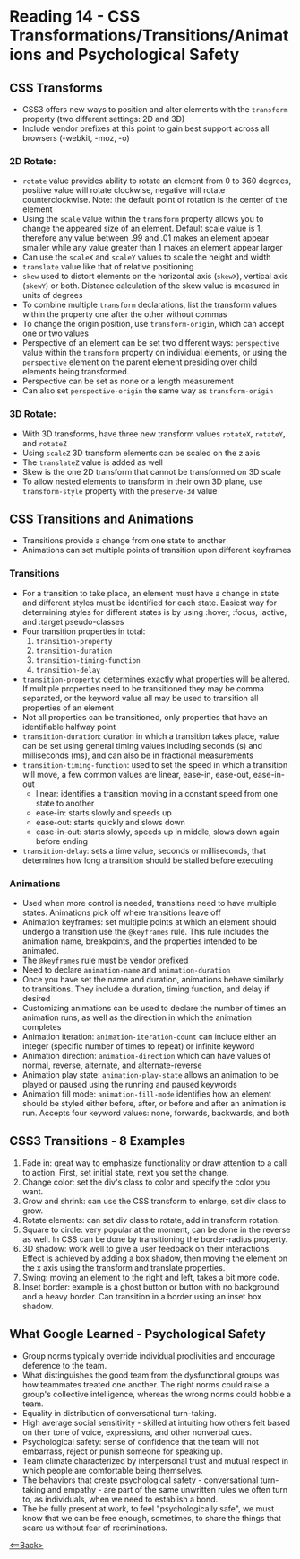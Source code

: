# Reading 14 - CSS Transformations/Transitions/Animations and Psychological Safety

## CSS Transforms
- CSS3 offers new ways to position and alter elements with the ```transform``` property (two different settings: 2D and 3D)
- Include vendor prefixes at this point to gain best support across all browsers (-webkit, -moz, -o)

### 2D Rotate:
- ```rotate``` value provides ability to rotate an element from 0 to 360 degrees, positive value will rotate clockwise, negative will rotate counterclockwise. Note: the default point of rotation is the center of the element
- Using the ```scale``` value within the ```transform``` property allows you to change the appeared size of an element. Default scale value is 1, therefore any value between .99 and .01 makes an element appear smaller while any value greater than 1 makes an element appear larger
- Can use the ```scaleX``` and ```scaleY``` values to scale the height and width
- ```translate``` value like that of relative positioning
- ```skew``` used to distort elements on the horizontal axis (```skewX```), vertical axis (```skewY```) or both. Distance calculation of the skew value is measured in units of degrees
- To combine multiple ```transform``` declarations, list the transform values within the property one after the other without commas
- To change the origin position, use ```transform-origin```, which can accept one or two values
- Perspective of an element can be set two different ways: ```perspective``` value within the ```transform``` property on individual elements, or using the ```perspective``` element on the parent element presiding over child elements being transformed. 
- Perspective can be set as none or a length measurement 
- Can also set ```perspective-origin``` the same way as ```transform-origin```

### 3D Rotate:
- With 3D transforms, have three new transform values ```rotateX```, ```rotateY```, and ```rotateZ```
- Using ```scaleZ``` 3D transform elements can be scaled on the z axis
- The ```translateZ``` value is added as well
- Skew is the one 2D transform that cannot be transformed on 3D scale
- To allow nested elements to transform in their own 3D plane, use ```transform-style``` property with the ```preserve-3d``` value

## CSS Transitions and Animations
- Transitions provide a change from one state to another
- Animations can set multiple points of transition upon different keyframes

### Transitions
- For a transition to take place, an element must have a change in state and different styles must be identified for each state. Easiest way for determining styles for different states is by using :hover, :focus, :active, and :target pseudo-classes
- Four transition properties in total:
  1. ```transition-property```
  1. ```transition-duration```
  1. ```transition-timing-function```
  1. ```transition-delay```
- ```transition-property```: determines exactly what properties will be altered. If multiple properties need to be transitioned they may be comma separated, or the keyword value all may be used to transition all properties of an element
- Not all properties can be transitioned, only properties that have an identifiable halfway point
- ```transition-duration```: duration in which a transition takes place, value can be set using general timing values including seconds (s) and milliseconds (ms), and can also be in fractional measurements
- ```transition-timing-function```: used to set the speed in which a transition will move, a few common values are linear, ease-in, ease-out, ease-in-out
  - linear: identifies a transition moving in a constant speed from one state to another
  - ease-in: starts slowly and speeds up
  - ease-out: starts quickly and slows down
  - ease-in-out: starts slowly, speeds up in middle, slows down again before ending
- ```transition-delay```: sets a time value, seconds or milliseconds, that determines how long a transition should be stalled before executing

### Animations
- Used when more control is needed, transitions need to have multiple states. Animations pick off where transitions leave off
- Animation keyframes: set multiple points at which an element should undergo a transition use the ```@keyframes``` rule. This rule includes the animation name, breakpoints, and the properties intended to be animated.
- The ```@keyframes``` rule must be vendor prefixed
- Need to declare ```animation-name``` and ```animation-duration```
- Once you have set the name and duration, animations behave similarly to transitions. They include a duration, timing function, and delay if desired
- Customizing animations can be used to declare the number of times an animation runs, as well as the direction in which the animation completes
- Animation iteration: ```animation-iteration-count``` can include either an integer (specific number of times to repeat) or infinite keyword
- Animation direction: ```animation-direction``` which can have values of normal, reverse, alternate, and alternate-reverse
- Animation play state: ```animation-play-state``` allows an animation to be played or paused using the running and paused keywords
- Animation fill mode: ```animation-fill-mode``` identifies how an element should be styled either before, after, or before and after an animation is run. Accepts four keyword values: none, forwards, backwards, and both

## CSS3 Transitions - 8 Examples
1. Fade in: great way to emphasize functionality or draw attention to a call to action. First, set initial state, next you set the change.
1. Change color: set the div's class to color and specify the color you want.
1. Grow and shrink: can use the CSS transform to enlarge, set div class to grow.
1. Rotate elements: can set div class to rotate, add in transform rotation.
1. Square to circle: very popular at the moment, can be done in the reverse as well. In CSS can be done by transitioning the border-radius property.
1. 3D shadow: work well to give a user feedback on their interactions. Effect is achieved by adding a box shadow, then moving the element on the x axis using the transform and translate properties.
1. Swing: moving an element to the right and left, takes a bit more code.
1. Inset border: example is a ghost button or button with no background and a heavy border. Can transition in a border using an inset box shadow.

## What Google Learned - Psychological Safety
- Group norms typically override individual proclivities and encourage deference to the team.
- What distinguishes the good team from the dysfunctional groups was how teammates treated one another. The right norms could raise a group's collective intelligence, whereas the wrong norms could hobble a team.
- Equality in distribution of conversational turn-taking.
- High average social sensitivity - skilled at intuiting how others felt based on their tone of voice, expressions, and other nonverbal cues.
- Psychological safety: sense of confidence that the team will not embarrass, reject or punish someone for speaking up.
- Team climate characterized by interpersonal trust and mutual respect in which people are comfortable being themselves.
- The behaviors that create psychological safety - conversational turn-taking and empathy - are part of the same unwritten rules we often turn to, as individuals, when we need to establish a bond.
- The be fully present at work, to feel "psychologically safe", we must know that we can be free enough, sometimes, to share the things that scare us without fear of recriminations.

[<==Back>](README.md)